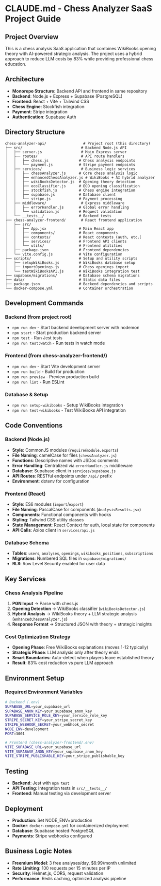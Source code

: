 # CLAUDE.md - Chess Analyzer SaaS Project Guide

## Project Overview
This is a chess analysis SaaS application that combines WikiBooks opening theory with AI-powered strategic analysis. The project uses a hybrid approach to reduce LLM costs by 83% while providing professional chess education.

## Architecture
- **Monorepo Structure**: Backend API and frontend in same repository
- **Backend**: Node.js + Express + Supabase (PostgreSQL)
- **Frontend**: React + Vite + Tailwind CSS  
- **Chess Engine**: Stockfish integration
- **Payment**: Stripe integration
- **Authentication**: Supabase Auth

## Directory Structure
```
chess-analyzer-api/                 # Project root (this directory)
├── src/                           # Backend Node.js API
│   ├── server.js                  # Main Express server
│   ├── routes/                    # API route handlers
│   │   ├── chess.js              # Chess analysis endpoints
│   │   └── payment.js            # Stripe payment endpoints
│   ├── services/                  # Business logic services
│   │   ├── chessAnalyzer.js      # Core chess analysis logic
│   │   ├── enhancedChessAnalyzer.js # WikiBooks + AI hybrid analyzer
│   │   ├── wikiBooksDetector.js  # Opening theory detection
│   │   ├── ecoClassifier.js      # ECO opening classification
│   │   ├── stockfish.js          # Chess engine integration
│   │   ├── supabase.js           # Database client
│   │   └── stripe.js             # Payment processing
│   ├── middleware/                # Express middleware
│   │   ├── errorHandler.js       # Global error handling
│   │   └── validation.js         # Request validation
│   └── __tests__/                # Backend tests
├── chess-analyzer-frontend/       # React frontend application
│   ├── src/
│   │   ├── App.jsx               # Main React app
│   │   ├── components/           # React components
│   │   ├── contexts/             # React contexts (auth, etc.)
│   │   ├── services/             # Frontend API clients
│   │   └── utils/                # Frontend utilities
│   ├── package.json              # Frontend dependencies
│   └── vite.config.js            # Vite configuration
├── scripts/                      # Setup and utility scripts
│   ├── setupWikiBooks.js         # WikiBooks database setup
│   ├── importOpenings.js         # Chess openings import
│   └── testWikiBooksAPI.js       # WikiBooks integration test
├── supabase/migrations/          # Database schema migrations
├── data/                         # Static data files
├── package.json                  # Backend dependencies and scripts
└── docker-compose.yml            # Container orchestration
```

## Development Commands

### Backend (from project root)
- `npm run dev` - Start backend development server with nodemon
- `npm start` - Start production backend server
- `npm test` - Run Jest tests
- `npm run test:watch` - Run tests in watch mode

### Frontend (from chess-analyzer-frontend/)
- `npm run dev` - Start Vite development server
- `npm run build` - Build for production
- `npm run preview` - Preview production build
- `npm run lint` - Run ESLint

### Database & Setup
- `npm run setup-wikibooks` - Setup WikiBooks integration
- `npm run test-wikibooks` - Test WikiBooks API integration

## Code Conventions

### Backend (Node.js)
- **Style**: CommonJS modules (`require`/`module.exports`)
- **File Naming**: camelCase for files (`chessAnalyzer.js`)
- **Functions**: Descriptive names with JSDoc comments
- **Error Handling**: Centralized via `errorHandler.js` middleware
- **Database**: Supabase client in `services/supabase.js`
- **API Routes**: RESTful endpoints under `/api/` prefix
- **Environment**: dotenv for configuration

### Frontend (React)
- **Style**: ES6 modules (`import`/`export`)
- **File Naming**: PascalCase for components (`AnalysisResults.jsx`)
- **Components**: Functional components with hooks
- **Styling**: Tailwind CSS utility classes
- **State Management**: React Context for auth, local state for components
- **API Calls**: Axios client in `services/api.js`

### Database Schema
- **Tables**: `users`, `analyses`, `openings`, `wikibooks_positions`, `subscriptions`
- **Migrations**: Numbered SQL files in `supabase/migrations/`
- **RLS**: Row Level Security enabled for user data

## Key Services

### Chess Analysis Pipeline
1. **PGN Input** → Parse with chess.js
2. **Opening Detection** → WikiBooks classifier (`wikiBooksDetector.js`)
3. **Hybrid Analysis** → WikiBooks theory + LLM strategic analysis (`enhancedChessAnalyzer.js`)
4. **Response Format** → Structured JSON with theory + strategic insights

### Cost Optimization Strategy
- **Opening Phase**: Free WikiBooks explanations (moves 1-12 typically)
- **Strategic Phase**: LLM analysis only after theory ends
- **Smart Boundaries**: Auto-detect when players leave established theory
- **Result**: 83% cost reduction vs pure LLM approach

## Environment Setup

### Required Environment Variables
```bash
# Backend (.env)
SUPABASE_URL=your_supabase_url
SUPABASE_ANON_KEY=your_supabase_anon_key  
SUPABASE_SERVICE_ROLE_KEY=your_service_role_key
STRIPE_SECRET_KEY=your_stripe_secret_key
STRIPE_WEBHOOK_SECRET=your_webhook_secret
NODE_ENV=development
PORT=3001

# Frontend (chess-analyzer-frontend/.env)
VITE_SUPABASE_URL=your_supabase_url
VITE_SUPABASE_ANON_KEY=your_supabase_anon_key
VITE_STRIPE_PUBLISHABLE_KEY=your_stripe_publishable_key
```

## Testing
- **Backend**: Jest with `npm test`
- **API Testing**: Integration tests in `src/__tests__/`
- **Frontend**: Manual testing via development server

## Deployment
- **Production**: Set NODE_ENV=production
- **Docker**: `docker-compose.yml` for containerized deployment
- **Database**: Supabase hosted PostgreSQL
- **Payments**: Stripe webhooks configured

## Business Logic Notes
- **Freemium Model**: 3 free analyses/day, $9.99/month unlimited
- **Rate Limiting**: 100 requests per 15 minutes per IP
- **Security**: Helmet.js, CORS, request validation
- **Performance**: Redis caching, optimized analysis pipeline